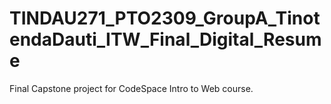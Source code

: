# TINDAU271_PTO2309_GroupA_TinotendaDauti_ITW_Final_Digital_Resume
Final Capstone project for CodeSpace Intro to Web course.
